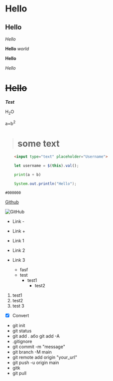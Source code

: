 # Hello
## Hello
*Hello*

**Hello** *world*

__Hello__

_Hello_

# ~~Hello~~

***Test***

H<sub>2</sub>O

a=b<sup>2</sup>

> # some text

```html
    <input type="text" placeholder="Username">
```

```javascript
    let username = $(this).val();
```

```python   
    print(a + b)
```

```java
    System.out.println("Hello");
```

`#000000`

[Github](https://github.com/)

![GitHub](https://encrypted-tbn0.gstatic.com/images?q=tbn:ANd9GcSM_TV2o6IKjWK5A2Ve3S3Wbdq-NpX-jy0NHP1uaokb&s)
- Link -
+ Link +
* Link 1

* Link 2
* Link 3
    * fasf
    * test
        * test1
            * test2

1. test1
1. test2
1. test 3

- [x] Convert 

- git init
- git status
- git add . або git add -A
- .gitignore
- git commit -m "message"
- git branch -M main
- git remote add origin "your_url"
- git push -u origin main
- gitk
- git pull